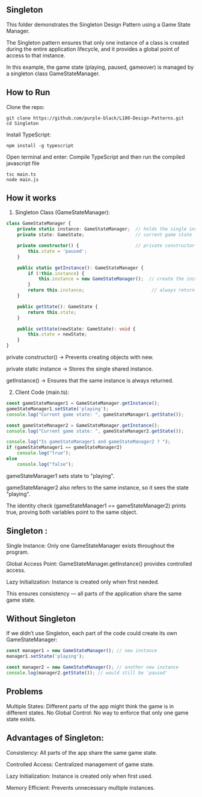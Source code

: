 ## Singleton 

This folder demonstrates the Singleton Design Pattern using a Game State Manager.

The Singleton pattern ensures that only one instance of a class is created during the entire application lifecycle, and it provides a global point of access to that instance.

In this example, the game state (playing, paused, gameover) is managed by a singleton class GameStateManager. <br>

## How to Run 
Clone the repo:

```
git clone https://github.com/purple-black/L100-Design-Patterns.git
cd Singleton
```

Install TypeScript:

```
npm install -g typescript
```

Open terminal and enter:
Compile TypeScript and then run the compiled javascript file

```
tsc main.ts
node main.js
```

## How it works

1. Singleton Class (GameStateManager):
```ts
class GameStateManager {
    private static instance: GameStateManager;  // holds the single instance
    private state: GameState;                   // current game state

    private constructor() {                     // private constructor prevents direct instantiation
        this.state = 'paused';
    }

    public static getInstance(): GameStateManager {
        if (!this.instance) {
            this.instance = new GameStateManager();  // create the instance if not exists
        }
        return this.instance;                         // always return the same instance
    }

    public getState(): GameState {
        return this.state;
    }

    public setState(newState: GameState): void {
        this.state = newState;
    }
}
```

private constructor() → Prevents creating objects with new.

private static instance → Stores the single shared instance.

getInstance() → Ensures that the same instance is always returned.

2. Client Code (main.ts):
```ts
const gameStateManager1 = GameStateManager.getInstance();
gameStateManager1.setState('playing');
console.log("Current game state: ", gameStateManager1.getState());

const gameStateManager2 = GameStateManager.getInstance();
console.log("Current game state: ", gameStateManager2.getState());

console.log("Is gameStateManager1 and gameStateManager2 ? ");
if (gameStateManager1 == gameStateManager2)
    console.log("true");
else
    console.log("false");
```

gameStateManager1 sets state to "playing".

gameStateManager2 also refers to the same instance, so it sees the state "playing".

The identity check (gameStateManager1 == gameStateManager2) prints true, proving both variables point to the same object.

## Singleton :

Single Instance: Only one GameStateManager exists throughout the program.

Global Access Point: GameStateManager.getInstance() provides controlled access.

Lazy Initialization: Instance is created only when first needed.

This ensures consistency — all parts of the application share the same game state.


## Without Singleton

If we didn’t use Singleton, each part of the code could create its own GameStateManager:

```ts
const manager1 = new GameStateManager(); // new instance
manager1.setState('playing');

const manager2 = new GameStateManager(); // another new instance
console.log(manager2.getState()); // would still be 'paused'
```

## Problems

Multiple States: Different parts of the app might think the game is in different states.
No Global Control: No way to enforce that only one game state exists.

## Advantages of Singleton:

Consistency: All parts of the app share the same game state.

Controlled Access: Centralized management of game state.

Lazy Initialization: Instance is created only when first used.

Memory Efficient: Prevents unnecessary multiple instances.
 
 

